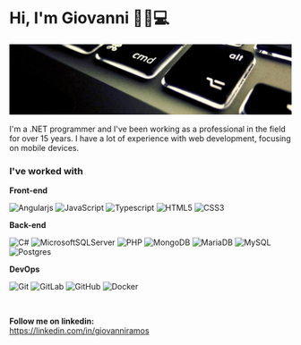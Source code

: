 # Hi, I'm Giovanni :wave::man::computer:

<img src="https://raw.githubusercontent.com/giovanniramos/giovanniramos/main/gh-header-image.jpg" alt="banner">

I'm a .NET programmer and I've been working as a professional in the field for over 15 years. I have a lot of experience with web development, focusing on mobile devices.

<h3>I've worked with</h3>

**Front-end**

![Angularjs](https://img.shields.io/badge/-Angular-333333?style=flat&logo=Angular)
![JavaScript](https://img.shields.io/badge/-JavaScript-333333?style=flat&logo=javascript)
![Typescript](https://img.shields.io/badge/-Typescript-333333?style=flat&logo=typescript)
![HTML5](https://img.shields.io/badge/-HTML5-333333?style=flat&logo=HTML5)
![CSS3](https://img.shields.io/badge/-CSS3-333333?style=flat&logo=CSS3&logoColor=1572B6)

**Back-end**

![C#](https://img.shields.io/badge/-Microsoft_.Net-333333?style=flat&logo=dotnet)
![MicrosoftSQLServer](https://img.shields.io/badge/-SQL%20Server-333333?style=flat&logo=microsoft-sql-server)
![PHP](https://img.shields.io/badge/-PHP-333333?style=flat&logo=php)
![MongoDB](https://img.shields.io/badge/-MongoDB-333333?style=flat&logo=mongodb)
![MariaDB](https://img.shields.io/badge/-MariaDB-333333?style=flat&logo=mariadb)
![MySQL](https://img.shields.io/badge/-MySQL-333333?style=flat&logo=mysql)
![Postgres](https://img.shields.io/badge/-PostgreSQL-333333?style=flat&logo=postgresql)

**DevOps**

![Git](https://img.shields.io/badge/-Git-333333?style=flat&logo=git)
![GitLab](https://img.shields.io/badge/-GitLab-333333?style=flat&logo=gitlab)
![GitHub](https://img.shields.io/badge/-GitHub-333333?style=flat&logo=github)
![Docker](https://img.shields.io/badge/-Docker-333333?style=flat&logo=docker)

<br/>

**Follow me on linkedin:**\
https://linkedin.com/in/giovanniramos
